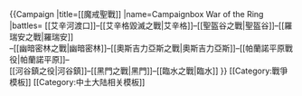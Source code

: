 {{Campaign
|title=[[魔戒聖戰]]
|name=Campaignbox War of the Ring
|battles= [[艾辛河渡口]]&ndash;[[艾辛格毀滅之戰|艾辛格]]&ndash;[[聖盔谷之戰|聖盔谷]]&ndash;[[羅瑞安之戰|羅瑞安]]<br/>&ndash;[[幽暗密林之戰|幽暗密林]]&ndash;[[奧斯吉力亞斯之戰|奧斯吉力亞斯]]&ndash;[[帕蘭諾平原戰役|帕蘭諾平原]]&ndash;<br/>[[河谷鎮之役|河谷鎮]]&ndash;[[黑門之戰|黑門]]&ndash;[[臨水之戰|臨水]]
}}<noinclude>
[[Category:戰爭模板]]
[[Category:中土大陆相关模板]]
</noinclude>